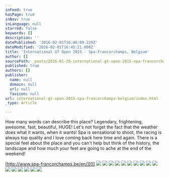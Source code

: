 ```yaml
---
inFeed: true
hasPage: true
inNav: true
inLanguage: null
starred: false
keywords: []
description: ''
datePublished: '2016-02-01T16:46:09.229Z'
dateModified: '2016-02-01T16:45:21.008Z'
title: 'International GT Open 2015 - Spa-Francorchamps, Belgium'
author: []
sourcePath: _posts/2016-01-20-international-gt-open-2015-spa-francorchamps-belgium.md
published: true
authors: []
publisher:
  name: null
  domain: null
  url: null
  favicon: null
url: international-gt-open-2015-spa-francorchamps-belgium/index.html
_type: Article

---
```

How many words can describe this place? Legendary, frightening, awesome, fast, beautiful, HUGE! Let's not forget the fact that the weather does what it wants, when it wants! Spa is sensational to shoot, the racing is always top quality and I love coming back here time and again. There is a special feel about the place and you can't help but think of the history, the landscape and how much your feet are going to ache at the end of the weekend!

[http://www.spa-francorchamps.be/en/][0]
![](https://the-grid-user-content.s3-us-west-2.amazonaws.com/0011b7a8-d147-42b4-9d9d-a8daf046ee44.jpg)
![](https://the-grid-user-content.s3-us-west-2.amazonaws.com/e148ad92-8809-4b09-bacc-f751385dba4e.jpg)
![](https://the-grid-user-content.s3-us-west-2.amazonaws.com/65fbc569-e012-4b55-a2f5-a7bc9dcf0198.jpg)
![](https://the-grid-user-content.s3-us-west-2.amazonaws.com/803cf38e-3b9a-4663-80ea-71938450bb4c.jpg)
![](https://the-grid-user-content.s3-us-west-2.amazonaws.com/41590c77-77ea-46d0-9e03-8d7e1df9d3da.jpg)
![](https://the-grid-user-content.s3-us-west-2.amazonaws.com/ffa3c425-9d48-487c-9cad-630ebb9d9ae4.jpg)
![](https://the-grid-user-content.s3-us-west-2.amazonaws.com/70c29de5-122e-4d63-ac6b-c612ca25d114.jpg)
![](https://the-grid-user-content.s3-us-west-2.amazonaws.com/3931c995-deed-47a0-97fc-b86686514254.jpg)
![](https://the-grid-user-content.s3-us-west-2.amazonaws.com/92ff9341-be57-45ba-97d2-e66521ac97ac.jpg)
![](https://the-grid-user-content.s3-us-west-2.amazonaws.com/b625f435-4d6e-4b6d-894e-463b07d05930.jpg)
![](https://the-grid-user-content.s3-us-west-2.amazonaws.com/4cffe3ad-cfc3-4d48-a77a-3a2e006e1f50.jpg)
![](https://the-grid-user-content.s3-us-west-2.amazonaws.com/eec14667-af79-4337-98af-e6ff72e477f8.jpg)
![](https://the-grid-user-content.s3-us-west-2.amazonaws.com/fc05194a-f622-4512-93b8-272fd64577aa.jpg)
![](https://the-grid-user-content.s3-us-west-2.amazonaws.com/6b4f82d5-eecb-479c-a2ba-ae407c3a9ce2.jpg)
![](https://the-grid-user-content.s3-us-west-2.amazonaws.com/79eb4bd1-d66b-4fe2-8bbe-9a1f75237148.jpg)
![](https://the-grid-user-content.s3-us-west-2.amazonaws.com/3f3955e0-892c-4a10-9c2b-a933f057547b.jpg)

[0]: http://www.spa-francorchamps.be/en/